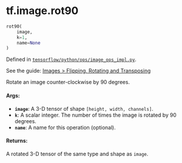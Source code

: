 <div itemscope itemtype="http://developers.google.com/ReferenceObject">
<meta itemprop="name" content="tf.image.rot90" />
</div>

# tf.image.rot90

``` python
rot90(
    image,
    k=1,
    name=None
)
```



Defined in [`tensorflow/python/ops/image_ops_impl.py`](https://www.tensorflow.org/code/tensorflow/python/ops/image_ops_impl.py).

See the guide: [Images > Flipping, Rotating and Transposing](../../../../api_guides/python/image.md#Flipping_Rotating_and_Transposing)

Rotate an image counter-clockwise by 90 degrees.

#### Args:

* <b>`image`</b>: A 3-D tensor of shape `[height, width, channels]`.
* <b>`k`</b>: A scalar integer. The number of times the image is rotated by 90 degrees.
* <b>`name`</b>: A name for this operation (optional).


#### Returns:

A rotated 3-D tensor of the same type and shape as `image`.